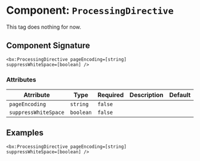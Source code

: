 [comment]: # (Note: This documentation is generated dynamically in the build process.  To modify the contents, change the javadoc on the _invoke method of the Component class)
# Component: `ProcessingDirective`

This tag does nothing for now.

## Component Signature

```
<bx:ProcessingDirective pageEncoding=[string]
suppressWhiteSpace=[boolean] />
```

### Attributes


| Atrribute | Type | Required | Description | Default |
|----------|------|----------|-------------|---------|
| `pageEncoding` | `string` | `false` |  |  |
| `suppressWhiteSpace` | `boolean` | `false` |  |  |

## Examples

```
<bx:ProcessingDirective pageEncoding=[string]
suppressWhiteSpace=[boolean] />
```

